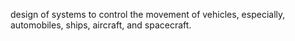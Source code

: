 design of systems to control the movement of vehicles, especially, automobiles, ships, aircraft, and spacecraft.